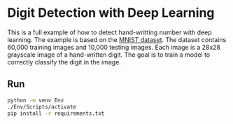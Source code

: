 # Digit Detection with Deep Learning

This is a full example of how to detect hand-writting number with deep learning. The example is based on the [MNIST dataset](http://yann.lecun.com/exdb/mnist/). The dataset contains 60,000 training images and 10,000 testing images. Each image is a 28x28 grayscale image of a hand-written digit. The goal is to train a model to correctly classify the digit in the image.

## Run

```bash
python -m venv Env
./Env/Scripts/activate
pip install -r requirements.txt
```
